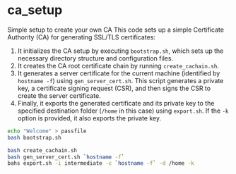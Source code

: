 # ca_setup
Simple setup to create your own CA
This code sets up a simple Certificate Authority (CA) for generating SSL/TLS certificates:

1. It initializes the CA setup by executing `bootstrap.sh`, which sets up the necessary directory structure and configuration files.
2. It creates the CA root certificate chain by running `create_cachain.sh`.
3. It generates a server certificate for the current machine (identified by `hostname -f`) using `gen_server_cert.sh`. This script generates a private key, a certificate signing request (CSR), and then signs the CSR to create the server certificate.
4. Finally, it exports the generated certificate and its private key to the specified destination folder (`/home` in this case) using `export.sh`. If the `-k` option is provided, it also exports the private key.

```bash
echo "Welcome" > passfile
bash bootstrap.sh

bash create_cachain.sh
bash gen_server_cert.sh `hostname -f`
bahs export.sh -i intermediate -c `hostname -f` -d /home -k
```

